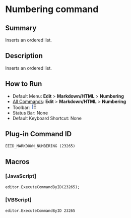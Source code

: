 # Numbering command

## Summary

Inserts an ordered list.

## Description

Inserts an ordered list.

## How to Run

- Default Menu: **Edit** \> **Markdown/HTML** \> **Numbering**
- [All Commands](../tools/all_commands): **Edit** \> **Markdown/HTML** \> **Numbering**
- Toolbar: ![](../../images/numbering.png)
- Status Bar: None
- Default Keyboard Shortcut: None

## Plug-in Command ID

```
EEID_MARKDOWN_NUMBERING (23265)
```

## Macros

### \[JavaScript\]

```
editor.ExecuteCommandByID(23265);
```

### \[VBScript\]

```
editor.ExecuteCommandByID 23265
```
